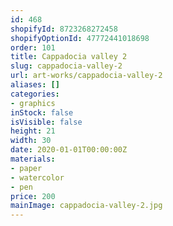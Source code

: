 ```yaml
---
id: 468
shopifyId: 8723268272458
shopifyOptionId: 47772441018698
order: 101
title: Cappadocia valley 2
slug: cappadocia-valley-2
url: art-works/cappadocia-valley-2
aliases: []
categories:
- graphics
inStock: false
isVisible: false
height: 21
width: 30
date: 2020-01-01T00:00:00Z
materials:
- paper
- watercolor
- pen
price: 200
mainImage: cappadocia-valley-2.jpg
---
```

